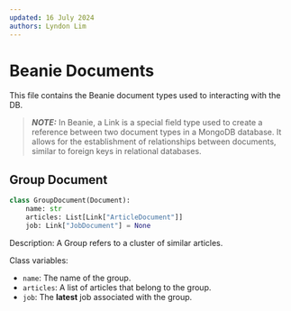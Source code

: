 ```yaml
---
updated: 16 July 2024
authors: Lyndon Lim
---
```


# Beanie Documents

This file contains the Beanie document types used to interacting with the DB.

> **_NOTE:_** In Beanie, a Link is a special field type used to create a reference between two document types in a MongoDB database. It allows for the establishment of relationships between documents, similar to foreign keys in relational databases.

## Group Document

```python
class GroupDocument(Document):
    name: str
    articles: List[Link["ArticleDocument"]]
    job: Link["JobDocument"] = None
```

Description: A Group refers to a cluster of similar articles.

Class variables:

- `name`: The name of the group.
- `articles`: A list of articles that belong to the group.
- `job`: The **latest** job associated with the group.
